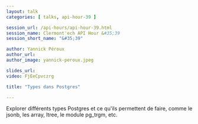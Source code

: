 ```yaml
---
layout: talk
categories: [ talks, api-hour-39 ]

session_url: /api-hours/api-hour-39.html
session_name: Clermont'ech API Hour &#35;39
session_short_name: "&#35;39"

author: Yannick Péroux
author_url:
author_image: yannick-peroux.jpeg

slides_url:
video: FjEeCpvczrg

title: "Types dans Postgres"

---
```


Explorer différents types Postgres et ce qu'ils permettent de faire, comme le jsonb, les array, ltree, le module pg_trgm, etc.


